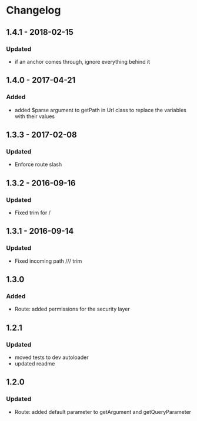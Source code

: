 # Changelog

## 1.4.1 - 2018-02-15
### Updated
- if an anchor comes through, ignore everything behind it

## 1.4.0 - 2017-04-21
### Added
- added $parse argument to getPath in Url class to replace the variables with their values

## 1.3.3 - 2017-02-08
### Updated
- Enforce route slash

## 1.3.2 - 2016-09-16
### Updated
- Fixed trim for /

## 1.3.1 - 2016-09-14
### Updated
- Fixed incoming path /// trim

## 1.3.0
### Added
- Route: added permissions for the security layer

## 1.2.1
### Updated
- moved tests to dev autoloader 
- updated readme

## 1.2.0
### Updated
- Route: added default parameter to getArgument and getQueryParameter
